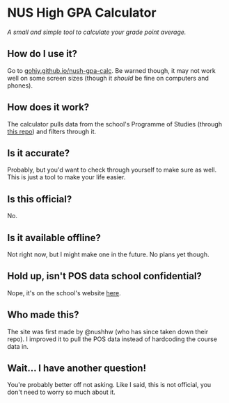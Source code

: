 # NUS High GPA Calculator
*A small and simple tool to calculate your grade point average.*

## How do I use it?
Go to [gohjy.github.io/nush-gpa-calc](https://gohjy.github.io/nush-gpa-calc). 
Be warned though, it may not work well on some screen sizes (though it *should* be fine on computers and phones).

## How does it work?
The calculator pulls data from the school's Programme of Studies (through [this repo](https://github.com/gohjy/nush-pos-data)) and filters through it. 

## Is it accurate?
Probably, but you'd want to check through yourself to make sure as well. This is just a tool to make your life easier.

## Is this official?
No.

## Is it available offline?
Not right now, but I might make one in the future. No plans yet though.

## Hold up, isn't POS data school confidential?
Nope, it's on the school's website [here](https://www.nushigh.edu.sg/studying-at-nus-high/the-nus-high-diploma/programme-of-studies/).

## Who made this?
The site was first made by @nushhw (who has since taken down their repo). I improved it to pull the POS data instead of hardcoding the course data in.

## Wait... I have another question!
You're probably better off not asking. Like I said, this is not official, you don't need to worry so much about it. 
